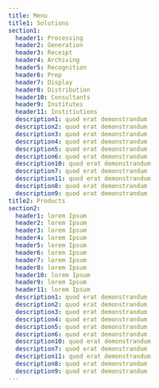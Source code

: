 ```yaml
---
title: Menu
title1: Solutions
section1:
  header1: Processing
  header2: Generation
  header3: Receipt
  header4: Archiving
  header5: Recognition
  header6: Prep
  header7: Display
  header8: Distribution
  header10: Consultants
  header9: Institutes
  header11: Institiutions
  description1: quod erat demonstrandum
  description2: quod erat demonstrandum
  description3: quod erat demonstrandum
  description4: quod erat demonstrandum
  description5: quod erat demonstrandum
  description6: quod erat demonstrandum
  description10: quod erat demonstrandum
  description7: quod erat demonstrandum
  description11: quod erat demonstrandum
  description8: quod erat demonstrandum
  description9: quod erat demonstrandum
title2: Products
section2:
  header1: lorem Ipsum
  header2: lorem Ipsum
  header3: lorem Ipsum
  header4: lorem Ipsum
  header5: lorem Ipsum
  header6: lorem Ipsum
  header7: lorem Ipsum
  header8: lorem Ipsum
  header10: lorem Ipsum
  header9: lorem Ipsum
  header11: lorem Ipsum
  description1: quod erat demonstrandum
  description2: quod erat demonstrandum
  description3: quod erat demonstrandum
  description4: quod erat demonstrandum
  description5: quod erat demonstrandum
  description6: quod erat demonstrandum
  description10: quod erat demonstrandum
  description7: quod erat demonstrandum
  description11: quod erat demonstrandum
  description8: quod erat demonstrandum
  description9: quod erat demonstrandum
---
```

